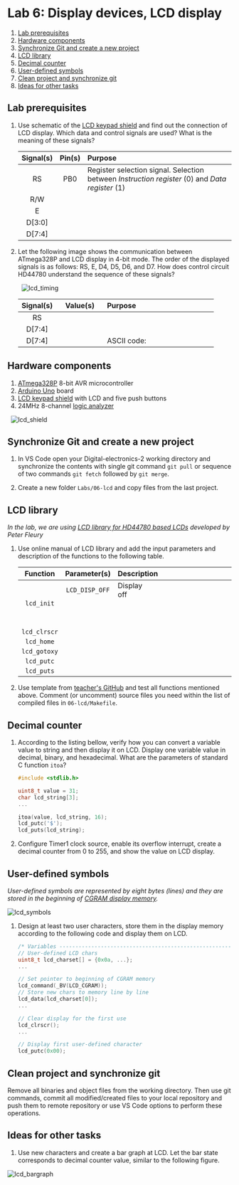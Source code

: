 # Lab 6: Display devices, LCD display

1. [Lab prerequisites](#Lab-prerequisites)
2. [Hardware components](#Hardware-components)
3. [Synchronize Git and create a new project](#Synchronize-Git-and-create-a-new-project)
4. [LCD library](#LCD-library)
5. [Decimal counter](#Decimal-counter)
6. [User-defined symbols](#User-defined-symbols)
7. [Clean project and synchronize git](#Clean-project-and-synchronize-git)
8. [Ideas for other tasks](#Ideas-for-other-tasks)


## Lab prerequisites

1. Use schematic of the [LCD keypad shield](../../Docs/arduino_shield.pdf) and find out the connection of LCD display. Which data and control signals are used? What is the meaning of these signals?

    | **Signal(s)** | **Pin(s)** | **Purpose** |
    | :-: | :-: | :-- |
    | RS | PB0 | Register selection signal. Selection between *Instruction register* (0) and *Data register* (1) |
    | R/W |  |  |
    | E |  |  |
    | D[3:0] |  |  |
    | D[7:4] |  |  |

2. Let the following image shows the communication between ATmega328P and LCD display in 4-bit mode. The order of the displayed signals is as follows: RS, E, D4, D5, D6, and D7. How does control circuit HD44780 understand the sequence of these signals?

    &nbsp;
    ![lcd_timing](../../Images/lcd_capture_C.png "Timing of LCD display")

    | **Signal(s)** | **Value(s)** | **Purpose** |
    | :-: | :-: | :-- |
    | RS | &nbsp;&nbsp;&nbsp;&nbsp;&nbsp;&nbsp;&nbsp;&nbsp;&nbsp;&nbsp;&nbsp;&nbsp;&nbsp;&nbsp;&nbsp;&nbsp;&nbsp;&nbsp;&nbsp;&nbsp;&nbsp; | &nbsp;&nbsp;&nbsp;&nbsp;&nbsp;&nbsp;&nbsp;&nbsp;&nbsp;&nbsp;&nbsp;&nbsp;&nbsp;&nbsp;&nbsp;&nbsp;&nbsp;&nbsp;&nbsp;&nbsp;&nbsp;&nbsp;&nbsp;&nbsp;&nbsp;&nbsp;&nbsp;&nbsp;&nbsp;&nbsp;&nbsp;&nbsp;&nbsp;&nbsp;&nbsp;&nbsp;&nbsp;&nbsp;&nbsp;&nbsp;&nbsp;&nbsp;&nbsp;&nbsp;&nbsp;&nbsp;&nbsp;&nbsp;&nbsp;&nbsp;&nbsp;&nbsp;&nbsp;&nbsp; |
    | D[7:4] |  |  |
    | D[7:4] |  | ASCII code: |


## Hardware components

1. [ATmega328P](https://www.microchip.com/wwwproducts/en/ATmega328P) 8-bit AVR microcontroller
2. [Arduino Uno](../../Docs/arduino_shield.pdf) board
3. [LCD keypad shield](../../Docs/arduino_shield.pdf) with LCD and five push buttons
4. 24MHz 8-channel [logic analyzer](https://www.saleae.com/)

&nbsp;
![lcd_shield](../../Images/lcd_shield.jpg "LCD keypad shield")


## Synchronize Git and create a new project

1. In VS Code open your Digital-electronics-2 working directory and synchronize the contents with single git command `git pull` or sequence of two commands `git fetch` followed by `git merge`.

2. Create a new folder `Labs/06-lcd` and copy files from the last project.


## LCD library

*In the lab, we are using [LCD library for HD44780 based LCDs](http://www.peterfleury.epizy.com/avr-software.html) developed by Peter Fleury*

1. Use online manual of LCD library and add the input parameters and description of the functions to the following table.

    | **Function** | **Parameter(s)** | **Description** |
    | :-: | :-: | :-- |
    | `lcd_init` | `LCD_DISP_OFF`<br>&nbsp;<br>&nbsp;<br>&nbsp; | Display off&nbsp;&nbsp;&nbsp;&nbsp;&nbsp;&nbsp;&nbsp;&nbsp;&nbsp;&nbsp;&nbsp;&nbsp;&nbsp;&nbsp;&nbsp;&nbsp;&nbsp;&nbsp;&nbsp;&nbsp;&nbsp;&nbsp;&nbsp;&nbsp;&nbsp;&nbsp;&nbsp;&nbsp;&nbsp;&nbsp;&nbsp;&nbsp;&nbsp;&nbsp;&nbsp;&nbsp;&nbsp;&nbsp;&nbsp;&nbsp;&nbsp;&nbsp;&nbsp;&nbsp;&nbsp;&nbsp;&nbsp;&nbsp;&nbsp;&nbsp;&nbsp;&nbsp;&nbsp;&nbsp;&nbsp;&nbsp;&nbsp;&nbsp;&nbsp;&nbsp;&nbsp;&nbsp;&nbsp;&nbsp;&nbsp;&nbsp;&nbsp;&nbsp;&nbsp;<br>&nbsp;<br>&nbsp;<br>&nbsp;
    | `lcd_clrscr` | | |
    | `lcd_home` | | |
    | `lcd_gotoxy` | | |
    | `lcd_putc` | | |
    | `lcd_puts` | | |

2. Use template from [teacher's GitHub]((https://github.com/tomas-fryza/Digital-electronics-2/blob/master/Labs/06-lcd/main.c)) and test all functions mentioned above. Comment (or uncomment) source files you need within the list of compiled files in `06-lcd/Makefile`.


## Decimal counter

1. According to the listing bellow, verify how you can convert a variable value to string and then display it on LCD. Display one variable value in decimal, binary, and hexadecimal. What are the parameters of standard C function `itoa`?

    ```C
    #include <stdlib.h>

    uint8_t value = 31;
    char lcd_string[3];
    ...

    itoa(value, lcd_string, 16);
    lcd_putc('$');
    lcd_puts(lcd_string);
    ```

2. Configure Timer1 clock source, enable its overflow interrupt, create a decimal counter from 0 to 255, and show the value on LCD display.


## User-defined symbols

*User-defined symbols are represented by eight bytes (lines) and they are stored in the beginning of [CGRAM display memory](https://www.mikroe.com/ebooks/pic-microcontrollers-programming-in-c/additional-components).*

![lcd_symbols](../../Images/lcd_new_symbols.png "LCD new symbols")

1. Design at least two user characters, store them in the display memory according to the following code and display them on LCD.

    ```C
    /* Variables ---------------------------------------------------------*/
    // User-defined LCD chars
    uint8_t lcd_charset[] = {0x0a, ...};
    ...

    // Set pointer to beginning of CGRAM memory
    lcd_command(_BV(LCD_CGRAM));
    // Store new chars to memory line by line
    lcd_data(lcd_charset[0]);
    ...

    // Clear display for the first use
    lcd_clrscr();
    ...

    // Display first user-defined character
    lcd_putc(0x00);
    ```


## Clean project and synchronize git

Remove all binaries and object files from the working directory. Then use git commands, commit all modified/created files to your local repository and push them to remote repository or use VS Code options to perform these operations.


## Ideas for other tasks

1. Use new characters and create a bar graph at LCD. Let the bar state corresponds to decimal counter value, similar to the following figure.

![lcd_bargraph](../../Images/lcd_bar-graph_arduino.png "LCD bar graph")

